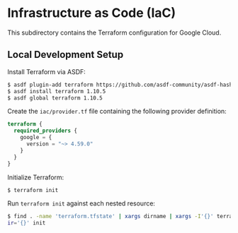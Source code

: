 # Infrastructure as Code (IaC)

This subdirectory contains the Terraform configuration for Google Cloud.


## Local Development Setup

Install Terraform via ASDF:

```bash
$ asdf plugin-add terraform https://github.com/asdf-community/asdf-hashicorp.git
$ asdf install terraform 1.10.5
$ asdf global terraform 1.10.5
```

Create the `iac/provider.tf` file containing the following provider definition:

```tf
terraform {
  required_providers {
    google = {
      version = "~> 4.59.0"
    }
  }
}
```

Initialize Terraform:

```bash
$ terraform init
```

Run `terraform init` against each nested resource:

```bash
$ find . -name 'terraform.tfstate' | xargs dirname | xargs -I'{}' terraform -chd
ir='{}' init
```
